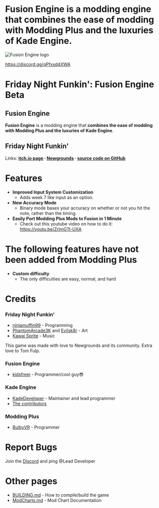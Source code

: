 # **Fusion Engine** is a modding engine that **combines the ease of modding with Modding Plus and the luxuries of Kade Engine**.

![Fusion Engine logo](https://raw.githubusercontent.com/kidsfreej/FNF-Fusion-Engine/master/art/fusion_engine.png)


https://discord.gg/qPfxxd4XWA

# Friday Night Funkin': Fusion Engine Beta

## Fusion Engine
 **Fusion Engine** is a modding engine that **combines the ease of modding with Modding Plus and the luxuries of Kade Engine**.  

## Friday Night Funkin'
Links: **[itch.io page](https://ninja-muffin24.itch.io/funkin) ⋅ [Newgrounds](https://www.newgrounds.com/portal/view/770371) ⋅ [source code on GitHub](https://github.com/ninjamuffin99/Funkin)**





# Features

 - **Improved Input System Customization**
	 - Adds week 7 like input as an option.
 - **New Accuracy Mode**
	 - Binary mode bases your accuracy on whether or not you hit the note, rather than the timing.
 - **Easily Port Modding Plus Mods to Fusion in 1 Minute**
	 - Check out this youtube video on how to do it: https://youtu.be/ZrImGTt-UXA
# The following features have not been added from Modding Plus
 - **Custom difficulty**
	- The only difficulties are easy, normal, and hard
# Credits
### Friday Night Funkin'
 - [ninjamuffin99](https://twitter.com/ninja_muffin99) - Programming
 - [PhantomArcade3K](https://twitter.com/phantomarcade3k) and [Evilsk8r](https://twitter.com/evilsk8r) - Art
 - [Kawai Sprite](https://twitter.com/kawaisprite) - Music

This game was made with love to Newgrounds and its community. Extra love to Tom Fulp.
### Fusion Engine
- [kidsfreej](https://github.com/kidsfreej) - Programmer/cool guy😎

### Kade Engine
- [KadeDeveloper](https://twitter.com/KadeDeveloper) - Maintainer and lead programmer
- [The contributors](https://github.com/KadeDev/Kade-Engine/graphs/contributors)
### Modding Plus
- [BulbyVR](https://twitter.com/KadeDeveloper) - Programmer
# Report Bugs
Join the [Discord](https://discord.gg/qPfxxd4XWA) and ping @Lead Developer 
# Other pages
 - [BUILDING.md](https://github.com/KadeDev/Kade-Engine/blob/master/BUILDING.md) - How to compile/build the game
 - [ModCharts.md](https://github.com/KadeDev/Kade-Engine/blob/master/ModCharts.md) - Mod Chart Documentation
